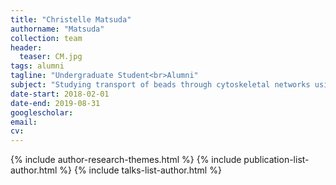 ```yaml
---
title: "Christelle Matsuda"
authorname: "Matsuda"
collection: team
header:
  teaser: CM.jpg
tags: alumni
tagline: "Undergraduate Student<br>Alumni"
subject: "Studying transport of beads through cytoskeletal networks using DDM"
date-start: 2018-02-01
date-end: 2019-08-31
googlescholar: 
email: 
cv: 
---
```


<p align= "justify">

{% include author-research-themes.html %}
{% include publication-list-author.html %}
{% include talks-list-author.html %}

